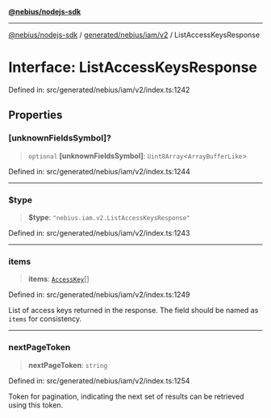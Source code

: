 [**@nebius/nodejs-sdk**](../../../../../README.md)

***

[@nebius/nodejs-sdk](../../../../../README.md) / [generated/nebius/iam/v2](../README.md) / ListAccessKeysResponse

# Interface: ListAccessKeysResponse

Defined in: src/generated/nebius/iam/v2/index.ts:1242

## Properties

### \[unknownFieldsSymbol\]?

> `optional` **\[unknownFieldsSymbol\]**: `Uint8Array`\<`ArrayBufferLike`\>

Defined in: src/generated/nebius/iam/v2/index.ts:1244

***

### $type

> **$type**: `"nebius.iam.v2.ListAccessKeysResponse"`

Defined in: src/generated/nebius/iam/v2/index.ts:1243

***

### items

> **items**: [`AccessKey`](AccessKey.md)[]

Defined in: src/generated/nebius/iam/v2/index.ts:1249

List of access keys returned in the response. The field should be named as `items` for consistency.

***

### nextPageToken

> **nextPageToken**: `string`

Defined in: src/generated/nebius/iam/v2/index.ts:1254

Token for pagination, indicating the next set of results can be retrieved using this token.
